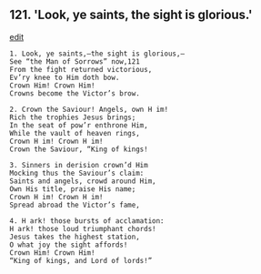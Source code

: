 
## 121.  'Look, ye saints, the sight is glorious.'
[edit](https://docs.google.com/document/d/1vN0y7UMLsYGsyAjUxA9jTJxcD6pxm4wx/edit?mode=html)



    1. Look, ye saints,—the sight is glorious,— 
    See “the Man of Sorrows” now,121
    From the fight returned victorious,
    Ev’ry knee to Him doth bow.
    Crown Him! Crown Him!
    Crowns become the Victor’s brow.

    2. Crown the Saviour! Angels, own H im!
    Rich the trophies Jesus brings;
    In the seat of pow’r enthrone Him, 
    While the vault of heaven rings, 
    Crown H im! Crown H im!
    Crown the Saviour, “King of kings!

    3. Sinners in derision crown’d Him
    Mocking thus the Saviour’s claim: 
    Saints and angels, crowd around Him, 
    Own His title, praise His name; 
    Crown H im! Crown H im!
    Spread abroad the Victor’s fame,

    4. H ark! those bursts of acclamation:
    H ark! those loud triumphant chords! 
    Jesus takes the highest station,
    O what joy the sight affords!
    Crown Him! Crown Him!
    “King of kings, and Lord of lords!”
